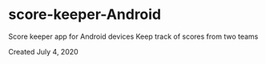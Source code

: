 # score-keeper-Android
Score keeper app for Android devices
Keep track of scores from two teams

Created July 4, 2020
